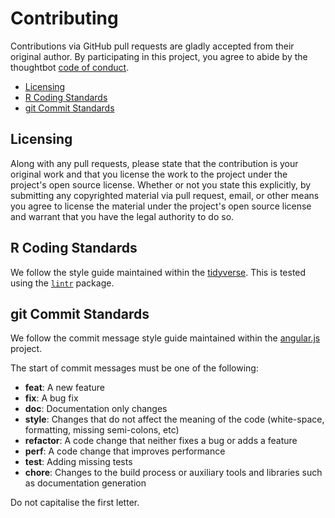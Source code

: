 # Contributing

Contributions via GitHub pull requests are gladly accepted from their original author. By participating in this project, you agree to abide by the thoughtbot [code of conduct](https://thoughtbot.com/open-source-code-of-conduct).

* [Licensing](#license)
* [R Coding Standards](#r)
* [git Commit Standards](#git)

## <a name="license"></a> Licensing

Along with any pull requests, please state that the contribution is your original work and that you license the work to the project under the project's open source license. Whether or not you state this explicitly, by submitting any copyrighted material via pull request, email, or other means you agree to license the material under the project's open source license and warrant that you have the legal authority to do so.

## <a name="r"></a> R Coding Standards

We follow the style guide maintained within the [tidyverse](http://style.tidyverse.org). This is tested using the [`lintr`](https://github.com/jimhester/lintr) package.

## <a name="git"></a> git Commit Standards

We follow the commit message style guide maintained within the [angular.js](https://github.com/angular/angular.js/blob/master/CONTRIBUTING.md#commit) project.

The start of commit messages must be one of the following:

* **feat**: A new feature
* **fix**: A bug fix
* **doc**: Documentation only changes
* **style**: Changes that do not affect the meaning of the code (white-space,
formatting, missing semi-colons, etc)
* **refactor**: A code change that neither fixes a bug or adds a feature
* **perf**: A code change that improves performance
* **test**: Adding missing tests
* **chore**: Changes to the build process or auxiliary tools and libraries such as documentation generation

Do not capitalise the first letter.
